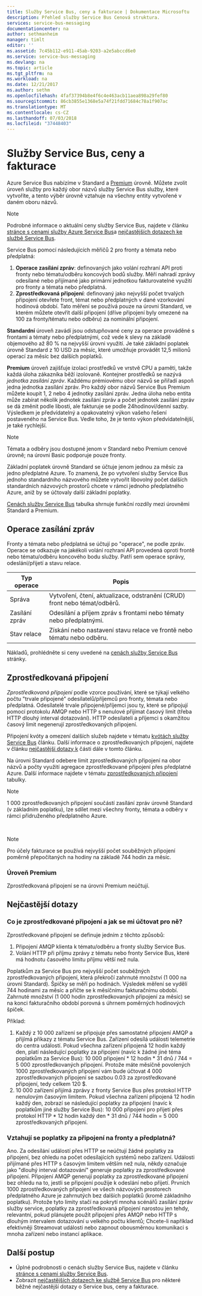```yaml
---
title: Služby Service Bus, ceny a fakturace | Dokumentace Microsoftu
description: Přehled služby Service Bus Cenová struktura.
services: service-bus-messaging
documentationcenter: na
author: sethmanheim
manager: timlt
editor: ''
ms.assetid: 7c45b112-e911-45ab-9203-a2e5abccd6e0
ms.service: service-bus-messaging
ms.devlang: na
ms.topic: article
ms.tgt_pltfrm: na
ms.workload: na
ms.date: 12/21/2017
ms.author: sethm
ms.openlocfilehash: 4faf37394b8e4f6c4e463acb11aea898a29fef80
ms.sourcegitcommit: 86cb3855e1368e5a74f21fdd71684c78a1f907ac
ms.translationtype: MT
ms.contentlocale: cs-CZ
ms.lasthandoff: 07/03/2018
ms.locfileid: "37448403"
---
```

# <a name="service-bus-pricing-and-billing"></a>Služby Service Bus, ceny a fakturace

Azure Service Bus nabízíme v Standard a [Premium](service-bus-premium-messaging.md) úrovně. Můžete zvolit úroveň služby pro každý obor názvů služby Service Bus služby, které vytvoříte, a tento výběr úrovně vztahuje na všechny entity vytvořené v daném oboru názvů.

> [!NOTE]
> Podrobné informace o aktuální ceny služby Service Bus, najdete v článku [stránce s cenami služby Azure Service Bus](https://azure.microsoft.com/pricing/details/service-bus/)a [nejčastějších dotazech ke službě Service Bus](service-bus-faq.md#pricing).
>
>

Service Bus pomocí následujících měřičů 2 pro fronty a témata nebo předplatná:

1. **Operace zasílání zpráv**: definovaných jako volání rozhraní API proti fronty nebo tématu/odběru koncových bodů služby. Měří nahradí zprávy odesílané nebo přijímané jako primární jednotkou fakturovatelné využití pro fronty a témata nebo předplatná.
2. **Zprostředkovaná připojení**: definovaný jako nejvyšší počet trvalých připojení otevřete front, témat nebo předplatných v dané vzorkování hodinová období. Tato měření se používá pouze na úrovni Standard, ve kterém můžete otevřít další připojení (dříve připojení byly omezené na 100 za fronty/tématu nebo odběru) za nominální připojení.

**Standardní** úroveň zavádí jsou odstupňované ceny za operace prováděné s frontami a tématy nebo předplatnými, což vede k slevy na základě objemového až 80 % na nejvyšší úrovni využití. Je také základní poplatek úrovně Standard z 10 USD za měsíc, které umožňuje provádět 12,5 milionů operací za měsíc bez dalších poplatků.

**Premium** úroveň zajišťuje izolaci prostředků ve vrstvě CPU a paměti, takže každá úloha zákazníka běží izolovaně. Kontejner prostředků se nazývá *jednotka zasílání zpráv*. Každému prémiovému obor názvů se přiřadí aspoň jedna jednotka zasílání zpráv. Pro každý obor názvů Service Bus Premium můžete koupit 1, 2 nebo 4 jednotky zasílání zpráv. Jedna úloha nebo entita může zabírat několik jednotek zasílání zpráv a počet jednotek zasílání zpráv se dá změnit podle libosti, ale fakturuje se podle 24hodinoví/denní sazby. Výsledkem je předvídatelný a opakovatelný výkon vašeho řešení postaveného na Service Bus. Vedle toho, že je tento výkon předvídatelnější, je také rychlejší.

> [!NOTE]
> Témata a odběry jsou dostupné jenom v Standard nebo Premium cenové úrovně; na úrovni Basic podporuje pouze fronty.

Základní poplatek úrovně Standard se účtuje jenom jednou za měsíc za jedno předplatné Azure. To znamená, že po vytvoření služby Service Bus jednoho standardního názvového můžete vytvořit libovolný počet dalších standardních názvových prostorů chcete v rámci jednoho předplatného Azure, aniž by se účtovaly další základní poplatky.

[Cenách služby Service Bus](https://azure.microsoft.com/pricing/details/service-bus/) tabulka shrnuje funkční rozdíly mezi úrovněmi Standard a Premium.

## <a name="messaging-operations"></a>Operace zasílání zpráv

Fronty a témata nebo předplatná se účtují po "operace", ne podle zpráv. Operace se odkazuje na jakékoli volání rozhraní API provedená oproti frontě nebo tématu/odběru koncového bodu služby. Patří sem operace správy, odeslání/přijetí a stavu relace.

| Typ operace | Popis |
| --- | --- |
| Správa |Vytvoření, čtení, aktualizace, odstranění (CRUD) front nebo témat/odběrů. |
| Zasílání zpráv |Odesílání a příjem zpráv s frontami nebo tématy nebo předplatnými. |
| Stav relace |Získání nebo nastavení stavu relace ve frontě nebo tématu nebo odběru. |

Nákladů, prohlédněte si ceny uvedené na [cenách služby Service Bus](https://azure.microsoft.com/pricing/details/service-bus/) stránky.

## <a name="brokered-connections"></a>Zprostředkovaná připojení

*Zprostředkovaná připojení* podle vzorce používání, které se týkají velkého počtu "trvale připojené" odesílatelů/příjemců pro fronty, témata nebo předplatná. Odesílatelé trvale připojené/příjemci jsou ty, které se připojují pomocí protokolu AMQP nebo HTTP s nenulové přijímat časový limit (třeba HTTP dlouhý interval dotazování). HTTP odesílateli a příjemci s okamžitou časový limit negenerují zprostředkovaných připojení.

Připojení kvóty a omezení dalších služeb najdete v tématu [kvótách služby Service Bus](service-bus-quotas.md) článku. Další informace o zprostředkovaných připojení, najdete v článku [nejčastější dotazy k](#faq) části dále v tomto článku.

Na úrovni Standard odebere limit zprostředkovaných připojení na obor názvů a počty využití agregace zprostředkované připojení přes předplatné Azure. Další informace najdete v tématu [zprostředkovaných připojení](https://azure.microsoft.com/pricing/details/service-bus/) tabulky.

> [!NOTE]
> 1 000 zprostředkovaných připojení součástí zasílání zpráv úrovně Standard (v základním poplatku), lze sdílet mezi všechny fronty, témata a odběry v rámci přidruženého předplatného Azure.
>
>

<br />

> [!NOTE]
> Pro účely fakturace se používá nejvyšší počet souběžných připojení poměrně přepočítaných na hodiny na základě 744 hodin za měsíc.
>
>

### <a name="premium-tier"></a>Úroveň Premium

Zprostředkovaná připojení se na úrovni Premium neúčtují.

## <a name="faq"></a>Nejčastější dotazy

### <a name="what-are-brokered-connections-and-how-do-i-get-charged-for-them"></a>Co je zprostředkované připojení a jak se mi účtovat pro ně?

Zprostředkované připojení se definuje jedním z těchto způsobů:

1. Připojení AMQP klienta k tématu/odběru a fronty služby Service Bus.
2. Volání HTTP při příjmu zprávy z tématu nebo fronty Service Bus, které má hodnotu časového limitu příjmu větší než nula.

Poplatkům za Service Bus pro nejvyšší počet souběžných zprostředkovaných připojení, která překročí zahrnuté množství (1 000 na úrovni Standard). Špičky se měří po hodinách. Výsledek měření se vydělí 744 hodinami za měsíc a přičte se k měsíčnímu fakturačnímu období. Zahrnuté množství (1 000 hodin zprostředkovaných připojení za měsíc) se na konci fakturačního období porovná s úhrnem poměrných hodinových špiček.

Příklad:

1. Každý z 10 000 zařízení se připojuje přes samostatné připojení AMQP a přijímá příkazy z tématu Service Bus. Zařízení odesílá události telemetrie do centra událostí. Pokud všechna zařízení připojená 12 hodin každý den, platí následující poplatky za připojení (navíc k žádné jiné téma poplatkům za Service Bus): 10 000 připojení * 12 hodin * 31 dnů / 744 = 5 000 zprostředkovaných připojení. Protože máte měsíčně povolených 1000 zprostředkovaných připojení vám bude účtovat 4 000 zprostředkovaných připojení se sazbou 0.03 za zprostředkované připojení, tedy celkem 120 $.
2. 10 000 zařízení přijímá zprávy z fronty Service Bus přes protokol HTTP nenulovým časovým limitem. Pokud všechna zařízení připojená 12 hodin každý den, zobrazí se následující poplatky za připojení (navíc k poplatkům jiné služby Service Bus): 10 000 připojení pro přijetí přes protokol HTTP * 12 hodin každý den * 31 dnů / 744 hodin = 5 000 zprostředkovaných připojení.

### <a name="do-brokered-connection-charges-apply-to-queues-and-topicssubscriptions"></a>Vztahují se poplatky za připojení na fronty a předplatná?

Ano. Za odesílání událostí přes HTTP se neúčtují žádné poplatky za připojení, bez ohledu na počet odesílajících systémů nebo zařízení. Události přijímané přes HTTP s časovým limitem větším než nula, někdy označuje jako "dlouhý interval dotazování" generuje poplatky za zprostředkované připojení. Připojení AMQP generují poplatky za zprostředkované připojení bez ohledu na to, jestli se připojení použije k odeslání nebo přijetí. Prvních 1000 zprostředkovaných připojení ve všech názvových prostorech předplatného Azure je zahrnutých bez dalších poplatků (kromě základního poplatku). Protože tyto limity stačí na pokrytí mnoha scénářů zasílání zpráv služby service, poplatky za zprostředkovaná připojení narostou jen tehdy, relevantní, pokud plánujete použít připojení přes AMQP nebo HTTP s dlouhým intervalem dotazování u velkého počtu klientů; Chcete-li například efektivněji Streamovat události nebo zapnout obousměrnou komunikaci s mnoha zařízení nebo instancí aplikace.

## <a name="next-steps"></a>Další postup

* Úplné podrobnosti o cenách služby Service Bus, najdete v článku [stránce s cenami služby Service Bus](https://azure.microsoft.com/pricing/details/service-bus/).
* Zobrazit [nejčastějších dotazech ke službě Service Bus](service-bus-faq.md#pricing) pro některé běžné nejčastější dotazy o Service bus, ceny a fakturace.

[Azure portal]: https://portal.azure.com
